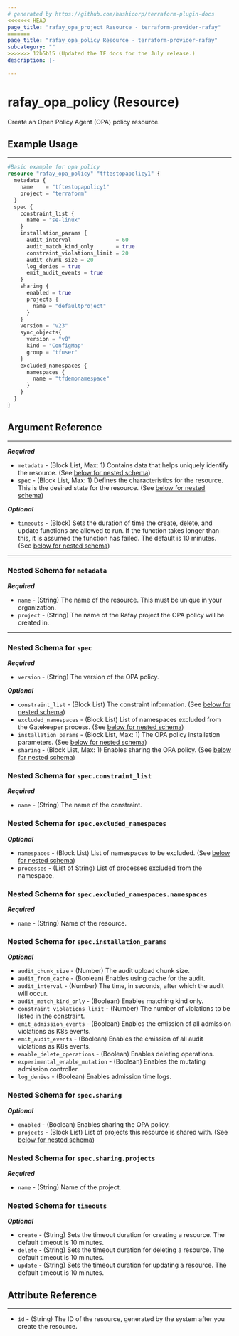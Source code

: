 ```yaml
---
# generated by https://github.com/hashicorp/terraform-plugin-docs
<<<<<<< HEAD
page_title: "rafay_opa_project Resource - terraform-provider-rafay"
=======
page_title: "rafay_opa_policy Resource - terraform-provider-rafay"
subcategory: ""
>>>>>>> 12b5b15 (Updated the TF docs for the July release.)
description: |-
  
---
```


# rafay_opa_policy (Resource)

Create an Open Policy Agent (OPA) policy resource. 

## Example Usage

---

```terraform
#Basic example for opa policy
resource "rafay_opa_policy" "tftestopapolicy1" {
  metadata {
    name    = "tftestopapolicy1"
    project = "terraform"
  }
  spec {
    constraint_list {
      name = "se-linux"
    }
    installation_params {
      audit_interval              = 60
      audit_match_kind_only       = true
      constraint_violations_limit = 20
      audit_chunk_size = 20
      log_denies = true
      emit_audit_events = true
    }
    sharing {
      enabled = true
      projects {
        name = "defaultproject"
      }
    }
    version = "v23"
    sync_objects{
      version = "v0"
      kind = "ConfigMap"
      group = "tfuser"
    }
    excluded_namespaces {
      namespaces {
        name = "tfdemonamespace"
      }
    }
  }
}
```


## Argument Reference

---
***Required***
- `metadata` - (Block List, Max: 1) Contains data that helps uniquely identify the resource. (See [below for nested schema](#nestedblock--metadata))
- `spec` - (Block List, Max: 1) Defines the characteristics for the resource. This is the desired state for the resource. (See [below for nested schema](#nestedblock--spec))

***Optional***

- `timeouts` - (Block) Sets the duration of time the create, delete, and update functions are allowed to run. If the function takes longer than this, it is assumed the function has failed. The default is 10 minutes. (See [below for nested schema](#nestedblock--timeouts))

---

<a id="nestedblock--metadata"></a>
### Nested Schema for `metadata`

***Required***

- `name` - (String) The name of the resource. This must be unique in your organization. 
- `project` - (String) The name of the Rafay project the OPA policy will be created in. 


---

<a id="nestedblock--spec"></a>
### Nested Schema for `spec`

***Required***

- `version` - (String) The version of the OPA policy. 


***Optional***

- `constraint_list` - (Block List) The constraint information. (See [below for nested schema](#nestedblock--spec--constraint_list))
- `excluded_namespaces` - (Block List) List of namespaces excluded from the Gatekeeper process. (See [below for nested schema](#nestedblock--spec--excluded_namespaces))
- `installation_params` - (Block List, Max: 1) The OPA policy installation parameters. (See [below for nested schema](#nestedblock--spec--installation_params))
- `sharing` - (Block List, Max: 1) Enables sharing the OPA policy. (See [below for nested schema](#nestedblock--spec--sharing))


<a id="nestedblock--spec--constraint_list"></a>
### Nested Schema for `spec.constraint_list` 

***Required*** 

- `name` - (String) The name of the constraint. 


<a id="nestedblock--spec--excluded_namespaces"></a>
### Nested Schema for `spec.excluded_namespaces`

***Optional***

- `namespaces` - (Block List) List of namespaces to be excluded. (See [below for nested schema](#nestedblock--spec--excluded_namespaces--namespaces)) 
- `processes` - (List of String) List of processes excluded from the namespace. 


<a id="nestedblock--spec--excluded_namespaces--namespaces"></a>
### Nested Schema for `spec.excluded_namespaces.namespaces`

***Required***

- `name` - (String) Name of the resource. 


<a id="nestedblock--spec--installation_params"></a>
### Nested Schema for `spec.installation_params` 

***Optional*** 

- `audit_chunk_size` - (Number) The audit upload chunk size. 
- `audit_from_cache` - (Boolean) Enables using cache for the audit. 
- `audit_interval` - (Number) The time, in seconds, after which the audit will occur. 
- `audit_match_kind_only` - (Boolean) Enables matching kind only. 
- `constraint_violations_limit` - (Number) The number of violations to be listed in the constraint. 
- `emit_admission_events` - (Boolean) Enables the emission of all admission violations as K8s events. 
- `emit_audit_events` - (Boolean) Enables the emission of all audit violations as K8s events. 
- `enable_delete_operations` - (Boolean) Enables deleting operations. 
- `experimental_enable_mutation` - (Boolean) Enables the mutating admission controller. 
- `log_denies` - (Boolean) Enables admission time logs. 


<a id="nestedblock--spec--sharing"></a>
### Nested Schema for `spec.sharing` 

***Optional*** 

- `enabled` - (Boolean) Enables sharing the OPA policy. 
- `projects` - (Block List) List of projects this resource is shared with. (See [below for nested schema](#nestedblock--spec--sharing--projects)) 


<a id="nestedblock--spec--sharing--projects"></a>
### Nested Schema for `spec.sharing.projects`

***Required***

- `name` - (String) Name of the project. 


<a id="nestedblock--timeouts"></a>
### Nested Schema for `timeouts`

***Optional***
- `create` - (String) Sets the timeout duration for creating a resource. The default timeout is 10 minutes. 
- `delete` - (String) Sets the timeout duration for deleting a resource. The default timeout is 10 minutes. 
- `update` - (String) Sets the timeout duration for updating a resource. The default timeout is 10 minutes. 


## Attribute Reference

---

- `id` - (String) The ID of the resource, generated by the system after you create the resource. 

